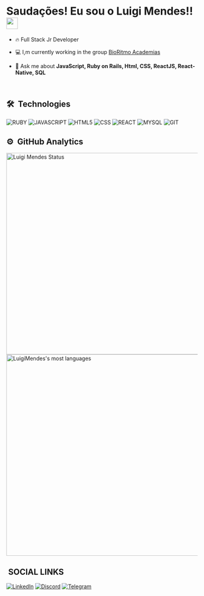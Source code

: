 <!--
**LuigiMendes/LuigiMendes** is a ✨ _special_ ✨ repository because its `README.md` (this file) appears on your GitHub profile.

Here are some ideas to get you started:

- 🔭 I’m currently working on ...
- 🌱 I’m currently learning ...
- 👯 I’m looking to collaborate on ...
- 🤔 I’m looking for help with ...
- 💬 Ask me about ...
- 📫 How to reach me: ...
- 😄 Pronouns: ...
- ⚡ Fun fact: ...
Exemplo: https://github.com/AulaDeGit
Badges - https://dev.to/envoy_/150-badges-for-github-pnk
StatusGit - https://github.com/anuraghazra/github-readme-stats
readme_so : https://readme.so/pt/editor
-->
<h1> Saudações! Eu sou o Luigi Mendes!! <img src="https://raw.githubusercontent.com/kaueMarques/kaueMarques/master/hi.gif" width="30px"></h1>

- 🔥 Full Stack Jr Developer

- 💻 I,m currently working in the group [BioRitmo Academias](https://github.com/bioritmo)

- 💬 Ask me about **JavaScript, Ruby on Rails, Html, CSS, ReactJS, React-Native, SQL**

<br>

## 🛠 &nbsp;Technologies

<img align="center" alt="RUBY"
src="https://img.shields.io/badge/Ruby-CC342D?style=for-the-badge&logo=ruby&logoColor=white">
<img align="center" alt="JAVASCRIPT"
src="https://img.shields.io/badge/JavaScript-F7DF1E?style=for-the-badge&logo=javascript&logoColor=black">
<img align="center" alt="HTML5"
src="https://img.shields.io/badge/HTML5-E34F26?style=for-the-badge&logo=html5&logoColor=white">
<img align="center" alt="CSS"
src="https://img.shields.io/badge/CSS-239120?&style=for-the-badge&logo=css3&logoColor=white">
<img align="center" alt="REACT"
src="https://img.shields.io/badge/React-20232A?style=for-the-badge&logo=react&logoColor=61DAFB">
<img align="center" alt="MYSQL"
src="https://img.shields.io/badge/MySQL-00000F?style=for-the-badge&logo=mysql&logoColor=white">
<img align="center" alt="GIT"
src="https://img.shields.io/badge/GitHub-100000?style=for-the-badge&logo=github&logoColor=white">

## ⚙️ &nbsp;GitHub Analytics

<p align="left">
 <img width="530em" src="https://github-readme-stats.vercel.app/api?username=LuigiMendes&show_icons=true&theme=dracula" alt="Luigi Mendes Status">
 <img width="530em" src="https://github-readme-stats.vercel.app/api/top-langs/?username=LuigiMendes&langs_count=8&theme=dracula&layout=compact"  alt="LuigiMendes's most languages">
</p>

## &nbsp;SOCIAL LINKS

[![LinkedIn](https://img.shields.io/badge/LinkedIn-0077B5?style=for-the-badge&logo=linkedin&logoColor=white)](https://www.linkedin.com/in/luigimendes/)
[![Discord](https://img.shields.io/badge/Discord-7289DA?style=for-the-badge&logo=discord&logoColor=white)](https://discordapp.com/users/370196176227663882)
[![Telegram](https://img.shields.io/badge/Telegram-2CA5E0?style=for-the-badge&logo=telegram&logoColor=white)](https://t.me/luigimendes)
